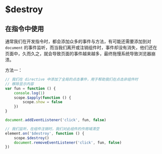 # $destroy

## 在指令中使用
通常我们在开发指令时，都会添加众多的事件与方法，有可能还需要添加到对 `document` 的事件监听，而当我们离开或注销组件时，事件却没有消失，他们还在页面中，久而久之，就会导致页面的事件越来越多，最终拖慢系统导致浏览器崩溃。

方法一：
```js
// 我们在 directive 中添加了全局的点击事件，用于帮助我们在点击非组件时
// 移除显示内容
var fun = function () {
    console.log(1)
    scope.$apply(function () {
        scope.show = false
    })
}

document.addEventListener('click', fun, false)

// 我们监听，在组件注销时，我们对此组件的作用域清空
element.on('$destroy', function () {
    scope.$destroy()
    document.removeEventListener('click', fun, false)
})
```